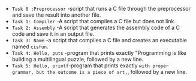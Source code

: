 * `Task 0 :Preprocessor` -script that runs a C file through the   preprocessor and save the result into another file.
* `Task 1: Compiler` -A script that compiles a C file but does not link.
* `Task 2: Assembly` -A script that generates the assembly code of a C code and save it in an output file.
* `Task 3: Name` -a script that compiles a C file and creates an executable named `cisfun`.
* `Task 4: Hello, puts` -program that prints exactly "Programming is like building a multilingual puzzle, followed by a new line.
* `Task 5: Hello, printf`-program that prints exactly `with proper grammar, but the outcome is a piece of art,`, followed by a new line.
